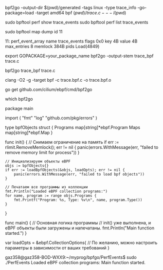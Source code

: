 bpf2go -output-dir $(pwd)/generated -tags linux -type trace_info -go-package=load -target amd64 bpf $(pwd)/trace.c -- -I$(pwd)


sudo bpftool perf show  trace_events
sudo bpftool perf list  trace_events

sudo bpftool map dump id 11




11: perf_event_array  name trace_events  flags 0x0
        key 4B  value 4B  max_entries 8  memlock 384B
        pids Load(4849)


export GOPACKAGE=your_package_name
bpf2go -output-stem trace_bpf trace.c

bpf2go trace_bpf trace.c



clang -O2 -g -target bpf -c trace.bpf.c -o trace.bpf.o

go get github.com/cilium/ebpf/cmd/bpf2go

which bpf2go



package main

import (
	"fmt"
	"log"
	"github.com/pkg/errors"
)

type bpfObjects struct {
	Programs map[string]*ebpf.Program
	Maps     map[string]*ebpf.Map
}

func init() {
	// Снимаем ограничение на память
	if err := rlimit.RemoveMemlock(); err != nil {
		panic(errors.WithMessage(err, "failed to remove memory limit for process"))
	}

	// Инициализируем объекты eBPF
	objs := bpfObjects{}
	if err := loadBpfObjects(&objs, loadOpts); err != nil {
		panic(errors.WithMessage(err, "failed to load bpf objects"))
	}

	// Печатаем все программы из коллекции
	fmt.Println("Loaded eBPF collection programs:")
	for name, program := range objs.Programs {
		fmt.Printf("Program: %s, Type: %v\n", name, program.Type())
	}
}

func main() {
	// Основная логика программы
	// init() уже выполнена, и eBPF объекты были загружены и напечатаны.
	fmt.Println("Main function started.")
}


var loadOpts = &ebpf.CollectionOptions{
	// По желанию, можно настроить параметры в зависимости от ваших требований
}



gaz358@gaz358-BOD-WXX9:~/myprog/bpfgo/PerfEvents$ sudo ./PerfEvents
Loaded eBPF collection programs:
Main function started.
